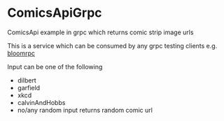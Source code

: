 # ComicsApiGrpc
ComicsApi example in grpc which returns comic strip image urls

This is a service which can be consumed by any grpc testing clients e.g. [bloomrpc](https://appimage.github.io/BloomRPC/)

Input can be one of the following
- dilbert
- garfield
- xkcd
- calvinAndHobbs
- no/any random input returns random comic url
